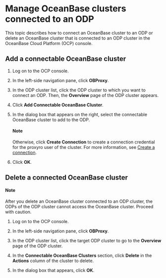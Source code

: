 # Manage OceanBase clusters connected to an ODP

This topic describes how to connect an OceanBase cluster to an ODP or delete an OceanBase cluster that is connected to an ODP cluster in the OceanBase Cloud Platform (OCP) console.

## Add a connectable OceanBase cluster

1. Log on to the OCP console.

2. In the left-side navigation pane, click **OBProxy**.

3. In the ODP cluster list, click the ODP cluster to which you want to connect an ODP. Then, the **Overview** page of the ODP cluster appears.

4. Click **Add Connectable OceanBase Cluster**.

   <!-- ![1](https://help-static-aliyun-doc.aliyuncs.com/assets/img/zh-CN/3640360261/p271529.png) -->

5. In the dialog box that appears on the right, select the connectable OceanBase cluster to add to the ODP.

   <!-- ![1](https://help-static-aliyun-doc.aliyuncs.com/assets/img/zh-CN/6589360261/p271754.png) -->

   <main id="notice" type='explain'>
    <h4>Note</h4>
    <p>Otherwise, click <strong>Create Connection</strong> to create a connection credential for the proxyro user of the cluster. For more information, see <a href="https://en.oceanbase.com/docs/community-ocp-en-10000000000840128">Create a connection</a>. </p>
   </main>

6. Click **OK**.

## Delete a connected OceanBase cluster

  <main id="notice" type='notice'>
    <h4>Note</h4>
    <p>After you delete an OceanBase cluster connected to an ODP cluster, the ODPs of the ODP cluster cannot access the OceanBase cluster. Proceed with caution. </p>
  </main>

1. Log on to the OCP console.

2. In the left-side navigation pane, click **OBProxy**.

3. In the ODP cluster list, click the target ODP cluster to go to the **Overview** page of the ODP cluster.

4. In the **Connectable OceanBase Clusters** section, click **Delete** in the **Actions** column of the cluster to delete.

   <!-- ![1](https://help-static-aliyun-doc.aliyuncs.com/assets/img/zh-CN/6620460261/p271769.png) -->

5. In the dialog box that appears, click **OK**.

